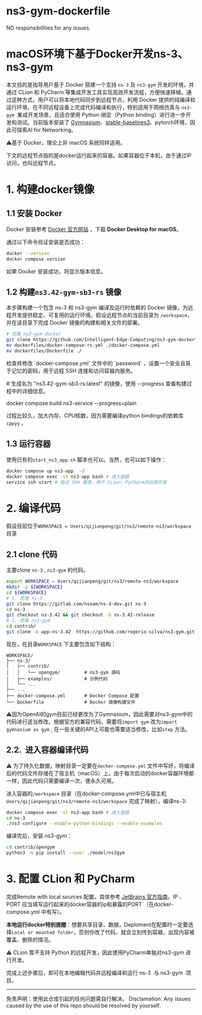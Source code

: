 # ns3-gym-dockerfile
NO responsibilities for any issues.

# macOS环境下基于Docker开发ns-3、ns3-gym

本文目的是指导用户基于 Docker 搭建一个支持 `ns-3` 及 `ns3-gym` 开发的环境，并通过 CLion 和 PyCharm 等集成开发工具实现高效开发流程，方便快速移植。通过这种方式，用户可以将本地代码同步到远程节点，利用 Docker 提供的纯编译和运行环境，在不同远程设备上完成代码编译和执行，特别适用于网络仿真与 `ns3-gym`  集成开发场景，且适合使用 Python 绑定（Python binding）进行进一步开发和测试。当前版本安装了 [Gymnasium](https://github.com/Farama-Foundation/Gymnasium)、[stable-baselines3](https://stable-baselines3.readthedocs.io/en/master/)、pytorch环境，因此可探索AI for Networking。

⚠️基于 Docker，理论上非 macOS 系统同样适用。

下文的远程节点指的是docker运行起来的容器。如果容器位于本机，由于通过IP访问，也叫远程节点。

# 1. 构建docker镜像

## 1.1 安装 Docker

Docker 安装参考 [Docker 官方网站](https://www.docker.com/products/docker-desktop/) ，下载 **Docker Desktop for macOS**。

通过以下命令验证安装是否成功：

```bash
docker --version
docker compose version
```

如果 Docker 安装成功，将显示版本信息。

## 1.2 构建`ns3.42-gym-sb3-rs` 镜像

本步骤构建一个包含 ns-3 和 ns3-gym 编译及运行时依赖的 Docker 镜像，为远程开发提供稳定、可复用的运行环境。假设远程节点的当前目录为 `/workspace`，并在该目录下完成 Docker 镜像的构建和相关文件的部署。

```bash
# 克隆 ns3-gym-docker
git clone https://github.com/Intelligent-Edge-Computing/ns3-gym-dockerfile.git ./dockerfiles
mv dockerfiles/docker-compose-rs.yml ./docker-compose.yml
mv dockerfiles/Dockerfile ./
```

检查并修改 \`docker-compose.yml\` 文件中的 \`password\` ，设置一个安全且易于记忆的密码，用于远程 SSH 连接和访问容器内服务。

\# 生成名为 "ns3.42-gym-sb3-rs\:latest" 的镜像，使用 --progress 查看构建过程中的详细信息。

docker compose build ns3-service --progress=plain

过程比较久，加大内存、CPU核数，因为需要编译python bindings的依赖库`cppyy` 。

## 1.3 运行容器

使用已有的`start_ns3_app.sh` 脚本也可以。当然，也可以如下操作：
```bash
docker compose up ns3-app  -d
docker compose exec -it ns3-app bash # 进入容器
service ssh start # 启动 SSH 服务，用于 CLion、PyCharm的远程开发
```

# 2. 编译代码

假设目前位于`WORKSPACE = Users/qijianpeng/git/ns3/remote-ns3/workspace` 目录

## 2.1 clone 代码

主要clone `ns-3` , `ns3-gym` 的代码。

```bash
export WORKSPACE = Users/qijianpeng/git/ns3/remote-ns3/workspace
mkdir -p ${WORKSPACE}
cd ${WORKSPACE}
# 1. 克隆 ns-3
git clone https://gitlab.com/nsnam/ns-3-dev.git ns-3
cd ns-3
git checkout ns-3.42 && git checkout -b ns-3.42-release
# 2. 克隆 ns3-gym
cd contrib/
git clone -b app-ns-3.42  https://github.com/rogerio-silva/ns3-gym.git ./opengym
```

现在，在目录`WORKSPACE` 下主要包含如下结构：

```
WORKSPACE/
├── ns-3/
│   ├── contrib/             
│   │   └── opengym/         # ns3-gym 源码
│   ├── examples/            # 示例代码
│   └── ...
├── ...
├── docker-compose.yml       # Docker Compose 配置
└── Dockerfile               # Docker 镜像构建文件
```

⚠️因为OpenAI的gym目前已经更改为了Gymnasium，因此需要对ns3-gym中的代码进行适当修改。根据官方的兼容代码，需要将`import gym` 改为`import gymnasium as gym` , 在一些关键的API上可能也需要适当修改，比如`step` 方法。

## 2.2.  进入容器编译代码

⚠️ 为了持久化数据，映射目录一定要在`docker-compose.yml` 文件中写好，将编译后的代码文件存储在了宿主机（macOS）上。由于每次启动的docker容器环境都一样，因此代码只需要编译一次，便永久可用。

进入容器的`/workspace` 目录（在docker-compose.yml中已与宿主机`Users/qijianpeng/git/ns3/remote-ns3/workspace` 完成了映射），编译ns-3:

```bash
docker compose exec -it ns3-app bash # 进入容器
cd ns-3
./ns3 configure --enable-python-bindings --enable-examples
```

编译完后，安装 ns3-gym：

```bash
cd contrib/opengym
python3 -m pip install --user ./model/ns3gym
```

# 3. 配置 CLion 和 PyCharm

完成Remote with local sources 配置，具体参考 [JetBrains 官方指南](https://www.jetbrains.com/help/clion/remote-projects-support.html#deployment-entry)。IP 、PORT 应当填写运行起来的docker容器的ip和暴露的PORT （在docker-compose.yml 中有写）。

**本地运行docker特别提醒**：想要共享目录、数据，Deploment在配置时一定要选择`Local or mounted folder`，否则你改了代码，就会立刻传到容器，出现内容被覆盖、删除的情况。


⚠️ CLion 暂不支持 Python 的远程开发，因此使用PyCharm单独对ns3-gym 进行开发。

完成上述步骤后，即可在本地编辑代码并远程编译和运行 ns-3  与 ns3-gym  项目。

---
免责声明：使用此仓库引起的任何问题需自行解决。
Disclamation: Any issues caused by the use of this repo should be resolved by yourself.
